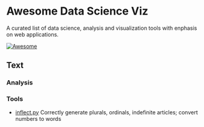 # Awesome Data Science Viz

A curated list of data science, analysis and visualization tools with enphasis on web applications.

[![Awesome](https://cdn.rawgit.com/sindresorhus/awesome/d7305f38d29fed78fa85652e3a63e154dd8e8829/media/badge.svg)](https://github.com/sindresorhus/awesome)


## Text

### Analysis

### Tools

* [inflect.py](https://github.com/pwdyson/inflect.py) Correctly generate plurals, ordinals, indefinite articles; convert numbers to words
